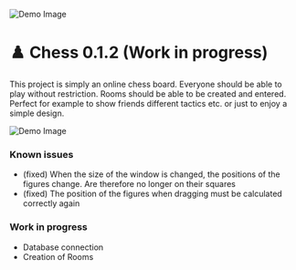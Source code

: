 ![Demo Image](https://images.matev3.de/Logo.png?raw=true)

# ♟️ Chess 0.1.2 (Work in progress)

This project is simply an online chess board. Everyone should be able to play without restriction. Rooms should be able to be created and entered. Perfect for example to show friends different tactics etc. or just to enjoy a simple design.

![Demo Image](https://images.matev3.de/Screen.jpg?raw=true)

### Known issues
- (fixed) When the size of the window is changed, the positions of the figures change. Are therefore no longer on their squares
- (fixed) The position of the figures when dragging must be calculated correctly again

### Work in progress
- Database connection
- Creation of Rooms
